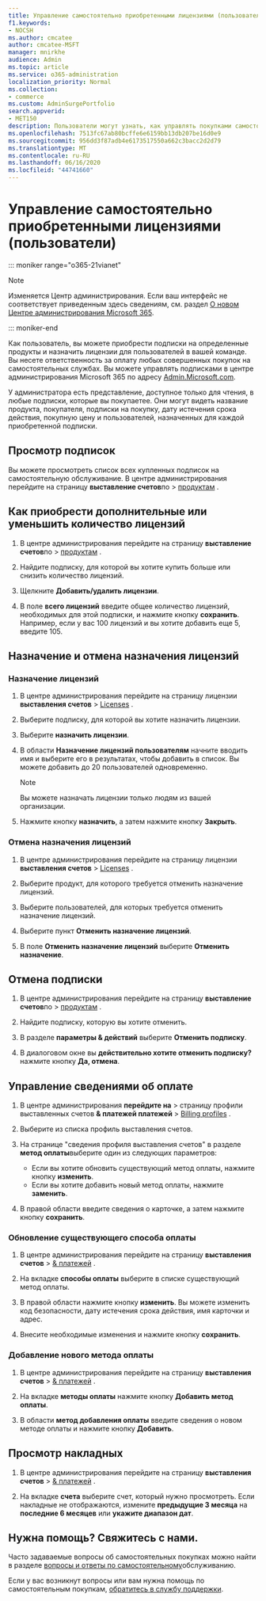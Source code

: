 ```yaml
---
title: Управление самостоятельно приобретенными лицензиями (пользователи)
f1.keywords:
- NOCSH
ms.author: cmcatee
author: cmcatee-MSFT
manager: mnirkhe
audience: Admin
ms.topic: article
ms.service: o365-administration
localization_priority: Normal
ms.collection:
- commerce
ms.custom: AdminSurgePortfolio
search.appverid:
- MET150
description: Пользователи могут узнать, как управлять покупками самостоятельной службы.
ms.openlocfilehash: 7513fc67ab80bcffe6e6159bb13db207be16d0e9
ms.sourcegitcommit: 956dd3f87adb4e6173517550a662c3bacc2d2d79
ms.translationtype: MT
ms.contentlocale: ru-RU
ms.lasthandoff: 06/16/2020
ms.locfileid: "44741660"
---
```

# <a name="manage-self-service-purchases-users"></a>Управление самостоятельно приобретенными лицензиями (пользователи)

::: moniker range="o365-21vianet"

> [!NOTE]
> Изменяется Центр администрирования. Если ваш интерфейс не соответствует приведенным здесь сведениям, см. раздел [О новом Центре администрирования Microsoft 365](https://docs.microsoft.com/microsoft-365/admin/microsoft-365-admin-center-preview?view=o365-21vianet).

::: moniker-end

Как пользователь, вы можете приобрести подписки на определенные продукты и назначить лицензии для пользователей в вашей команде. Вы несете ответственность за оплату любых совершенных покупок на самостоятельных службах. Вы можете управлять подписками в центре администрирования Microsoft 365 по адресу <a href="https://go.microsoft.com/fwlink/p/?linkid=2024339" target="_blank">Admin.Microsoft.com</a>.


У администратора есть представление, доступное только для чтения, в любые подписки, которые вы покупаетее. Они могут видеть название продукта, покупателя, подписки на покупку, дату истечения срока действия, покупную цену и пользователей, назначенных для каждой приобретенной подписки.

## <a name="view-your-subscriptions"></a>Просмотр подписок

Вы можете просмотреть список всех купленных подписок на самостоятельную обслуживание. В центре администрирования перейдите на страницу **выставление счетов**по  >  <a href="https://go.microsoft.com/fwlink/p/?linkid=842054" target="_blank">продуктам</a> .

## <a name="how-to-buy-more-or-reduce-licenses"></a>Как приобрести дополнительные или уменьшить количество лицензий

1. В центре администрирования перейдите на страницу **выставление счетов**по  >  <a href="https://go.microsoft.com/fwlink/p/?linkid=842054" target="_blank">продуктам</a> .

2. Найдите подписку, для которой вы хотите купить больше или снизить количество лицензий.

3. Щелкните **Добавить/удалить лицензии**.

4. В поле **всего лицензий** введите общее количество лицензий, необходимых для этой подписки, и нажмите кнопку **сохранить**.
Например, если у вас 100 лицензий и вы хотите добавить еще 5, введите 105.

## <a name="assign-or-unassign-licenses"></a>Назначение и отмена назначения лицензий

### <a name="to-assign-licenses"></a>Назначение лицензий

1. В центре администрирования перейдите на страницу лицензии **выставления счетов**  >  <a href="https://go.microsoft.com/fwlink/p/?linkid=842264" target="_blank">Licenses</a> .

2. Выберите подписку, для которой вы хотите назначить лицензии.

3. Выберите **назначить лицензии**.

4. В области **Назначение лицензий пользователям** начните вводить имя и выберите его в результатах, чтобы добавить в список. Вы можете добавить до 20 пользователей одновременно.

    > [!NOTE]
    > Вы можете назначать лицензии только людям из вашей организации.

5. Нажмите кнопку **назначить**, а затем нажмите кнопку **Закрыть**.

### <a name="to-unassign-licenses"></a>Отмена назначения лицензий

1. В центре администрирования перейдите на страницу лицензии **выставления счетов**  >  <a href="https://go.microsoft.com/fwlink/p/?linkid=842264" target="_blank">Licenses</a> .

2. Выберите продукт, для которого требуется отменить назначение лицензий.

3. Выберите пользователей, для которых требуется отменить назначение лицензий.

4. Выберите пункт **Отменить назначение лицензий**.

5. В поле **Отменить назначение лицензий** выберите **Отменить назначение**.

## <a name="cancel-a-subscription"></a>Отмена подписки

1. В центре администрирования перейдите на страницу **выставление счетов**по  >  <a href="https://go.microsoft.com/fwlink/p/?linkid=842054" target="_blank">продуктам</a> .

2. Найдите подписку, которую вы хотите отменить.

3. В разделе **параметры & действий** выберите **Отменить подписку**.

4. В диалоговом окне вы **действительно хотите отменить подписку?** нажмите кнопку **Да, отмена**.

## <a name="manage-your-payment-details"></a>Управление сведениями об оплате

1. В центре администрирования **перейдите на**  >  страницу профили выставленных счетов **& платежей платежей**  >  <a href="https://go.microsoft.com/fwlink/p/?linkid=2103629" target="_blank">Billing profiles</a> .

2. Выберите из списка профиль выставления счетов.

3. На странице "сведения профиля выставления счетов" в разделе **метод оплаты**выберите один из следующих параметров:

    - Если вы хотите обновить существующий метод оплаты, нажмите кнопку **изменить**.
    - Если вы хотите добавить новый метод оплаты, нажмите **заменить**.

4. В правой области введите сведения о карточке, а затем нажмите кнопку **сохранить**.

### <a name="update-an-existing-payment-method"></a>Обновление существующего способа оплаты

1. В центре администрирования перейдите на страницу **выставления счетов**  >  <a href="https://go.microsoft.com/fwlink/p/?linkid=2102895" target="_blank">& платежей</a> .

2. На вкладке **способы оплаты** выберите в списке существующий метод оплаты.

3. В правой области нажмите кнопку **изменить**. Вы можете изменить код безопасности, дату истечения срока действия, имя карточки и адрес.

4. Внесите необходимые изменения и нажмите кнопку **сохранить**.

### <a name="add-a-new-payment-method"></a>Добавление нового метода оплаты

1. В центре администрирования перейдите на страницу **выставления счетов**  >  <a href="https://go.microsoft.com/fwlink/p/?linkid=2102895" target="_blank">& платежей</a> .

2. На вкладке **методы оплаты** нажмите кнопку **Добавить метод оплаты**.

3. В области **метод добавления оплаты** введите сведения о новом методе оплаты и нажмите кнопку **Добавить**.

## <a name="view-your-invoices"></a>Просмотр накладных

1. В центре администрирования перейдите на страницу **выставления счетов**  >  <a href="https://go.microsoft.com/fwlink/p/?linkid=2102895" target="_blank">& платежей</a> .

2. На вкладке **счета** выберите счет, который нужно просмотреть. Если накладные не отображаются, измените **предыдущие 3 месяца** на **последние 6 месяцев** или **укажите диапазон дат**.

## <a name="need-help-contact-us"></a>Нужна помощь? Свяжитесь с нами.

Часто задаваемые вопросы об самостоятельных покупках можно найти в разделе [вопросы и ответы по самостоятельному](self-service-purchase-faq.md)обслуживанию.

Если у вас возникнут вопросы или вам нужна помощь по самостоятельным покупкам, [обратитесь в службу поддержки](https://docs.microsoft.com/microsoft-365/admin/contact-support-for-business-products).
